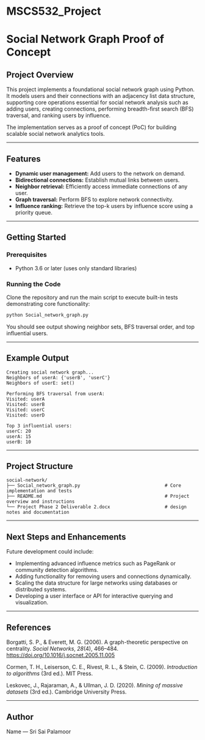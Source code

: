 # MSCS532_Project
# Social Network Graph Proof of Concept

## Project Overview
This project implements a foundational social network graph using Python. It models users and their connections with an adjacency list data structure, supporting core operations essential for social network analysis such as adding users, creating connections, performing breadth-first search (BFS) traversal, and ranking users by influence.

The implementation serves as a proof of concept (PoC) for building scalable social network analytics tools.

---

## Features
- **Dynamic user management:** Add users to the network on demand.
- **Bidirectional connections:** Establish mutual links between users.
- **Neighbor retrieval:** Efficiently access immediate connections of any user.
- **Graph traversal:** Perform BFS to explore network connectivity.
- **Influence ranking:** Retrieve the top-k users by influence score using a priority queue.

---

## Getting Started

### Prerequisites
- Python 3.6 or later (uses only standard libraries)

### Running the Code
Clone the repository and run the main script to execute built-in tests demonstrating core functionality:

```bash
python Social_network_graph.py
```

You should see output showing neighbor sets, BFS traversal order, and top influential users.

---

## Example Output

```
Creating social network graph...
Neighbors of userA: {'userB', 'userC'}
Neighbors of userE: set()

Performing BFS traversal from userA:
Visited: userA
Visited: userB
Visited: userC
Visited: userD

Top 3 influential users:
userC: 20
userA: 15
userB: 10
```

---

## Project Structure

```
social-network/
├── Social_network_graph.py                               # Core implementation and tests
├── README.md                                             # Project overview and instructions
└── Project Phase 2 Deliverable 2.docx                    # design notes and documentation
```

---

## Next Steps and Enhancements

Future development could include:
- Implementing advanced influence metrics such as PageRank or community detection algorithms.
- Adding functionality for removing users and connections dynamically.
- Scaling the data structure for large networks using databases or distributed systems.
- Developing a user interface or API for interactive querying and visualization.

---

## References

Borgatti, S. P., & Everett, M. G. (2006). A graph-theoretic perspective on centrality. *Social Networks*, *28*(4), 466–484. https://doi.org/10.1016/j.socnet.2005.11.005

Cormen, T. H., Leiserson, C. E., Rivest, R. L., & Stein, C. (2009). *Introduction to algorithms* (3rd ed.). MIT Press.

Leskovec, J., Rajaraman, A., & Ullman, J. D. (2020). *Mining of massive datasets* (3rd ed.). Cambridge University Press.

---

## Author

Name — Sri Sai Palamoor

